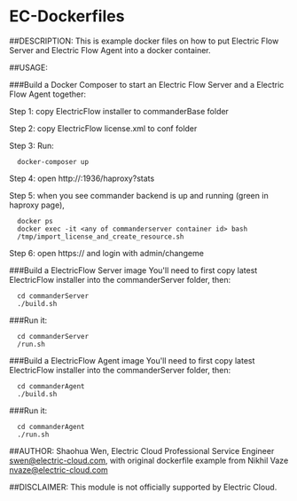 # EC-Dockerfiles
##DESCRIPTION:
This is example docker files on how to put Electric Flow Server and Electric Flow Agent into a docker container.

##USAGE:

###Build a Docker Composer to start an Electric Flow Server and a Electric Flow Agent together:

Step 1: copy ElectricFlow installer to commanderBase folder

Step 2: copy ElectricFlow license.xml to conf folder

Step 3: Run:

```
  docker-composer up
```

Step 4: open http://<you docker machine ip>:1936/haproxy?stats

Step 5: when you see commander backend is up and running (green in haproxy page), 
```
  docker ps
  docker exec -it <any of commanderserver container id> bash
  /tmp/import_license_and_create_resource.sh
```

Step 6: open https://<you docker machine ip> and login with admin/changeme

###Build a ElectricFlow Server image
You'll need to first copy latest ElectricFlow installer into the commanderServer folder, then:
```
  cd commanderServer
  ./build.sh
```
###Run it:
```
  cd commanderServer
  /run.sh
```

###Build a ElectricFlow Agent image
You'll need to first copy latest ElectricFlow installer into the commanderServer folder, then:
```
  cd commanderAgent
  ./build.sh
```
###Run it:
```
  cd commanderAgent
  ./run.sh
```

##AUTHOR:
Shaohua Wen, Electric Cloud Professional Service Engineer swen@electric-cloud.com, with original dockerfile example from Nikhil Vaze <nvaze@electric-cloud.com>


##DISCLAIMER:
This module is not officially supported by Electric Cloud.
